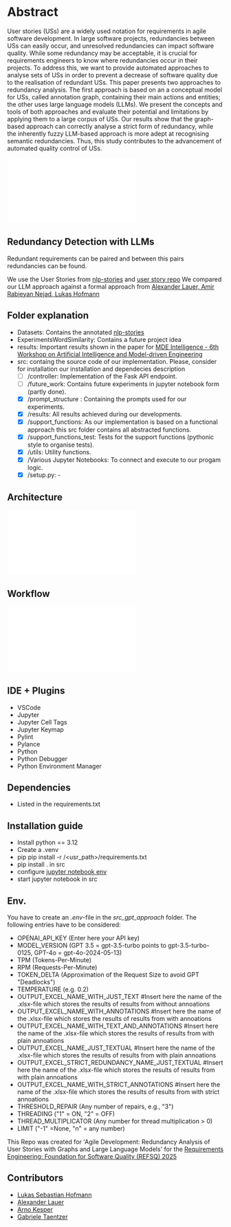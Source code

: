 # Abstract
User stories (USs) are a widely used notation for requirements in agile software development.
In large software projects, redundancies between USs can easily occur, and unresolved redundancies can impact software quality. 
While some redundancy may be acceptable, it is crucial for requirements engineers to know where redundancies occur in their projects. 
To address this, we want to provide automated approaches to analyse sets of USs in order to prevent a decrease of software quality due to the realisation of redundant USs.
This paper presents two approaches to redundancy analysis.
The first approach is based on an a conceptual model for USs, called annotation graph,  containing their main actions and entities; the other uses large language models (LLMs). 
We present the concepts and tools of both approaches and evaluate their potential and limitations by applying them to a large corpus of USs.
Our results show that the graph-based approach can correctly analyse a strict form of redundancy, while the inherently fuzzy LLM-based approach is more adept at recognising semantic redundancies.
Thus, this study contributes to the advancement of automated quality control of USs.

![Example User Story](ExampleSentence.pdf)
  
## Redundancy Detection with LLMs
Redundant requirements can be paired and between this pairs redundancies can be found. 

We use the User Stories from [nlp-stories](https://github.com/ace-design/nlp-stories/tree/main) and [user story repo](https://zenodo.org/records/8136975) 
We compared our LLM approach against a formal approach from [Alexander Lauer, Amir Rabieyan Nejad, Lukas Hofmann](https://github.com/amirrabieyannejad/USs_Annotation.git) 

## Folder explanation
- Datasets: Contains the annotated [nlp-stories](https://github.com/ace-design/nlp-stories/tree/main)
- ExperimentsWordSimilarity: Contains a future project idea
- results: Important results shown in the paper for [MDE Intelligence - 6th Workshop on Artificial Intelligence and Model-driven Engineering](https://mde-intelligence.github.io/)
- src: containg the source code of our implementation. Please, consider for installation our installation and dependecies description
  - [ ] /controller: Implementation of the Fask API endpoint.
  - [ ] /future_work: Contains future experiments in jupyter notebook form (partly done).
  - [X] /prompt_structure : Containing the prompts used for our experiments.  
  - [X] /results: All results achieved during our developments.
  - [X] /support_functions: As our implementation is based on a functional approach this src folder contains all abstracted functions. 
  - [X] /support_functions_test: Tests for the support functions (pythonic style to organise tests).
  - [X] /utils: Utility functions.
  - [X] /Various Jupyter Notebooks: To connect and execute to our progam logic.
  - [X] /setup.py: -
 
## Architecture
![Component Diagram](ComponentDiagramLLM.pdf)

## Workflow
![Workflow for an LLM-based approach to redundancy detection](WorkflowAgent.pdf)

## IDE + Plugins
- VSCode
- Jupyter
- Jupyter Cell Tags
- Jupyter Keymap
- Pylint
- Pylance
- Python
- Python Debugger
- Python Environment Manager

## Dependencies
- Listed in the requirements.txt

## Installation guide
- Install python == 3.12
- Create a .venv
- pip pip install -r /<usr_path>/requirements.txt
- pip install . in src
- configure [jupyter notebook env](https://jupyter-notebook.readthedocs.io/en/5.7.1/public_server.html)
- start jupyter notebook in src

## Env.
You have to create an *.env*-file in the *src_gpt_approach* folder. The following entries have to be considered:
- OPENAI_API_KEY (Enter here your API key)
- MODEL_VERSION (GPT 3.5 = gpt-3.5-turbo points to gpt-3.5-turbo-0125, GPT-4o = gpt-4o-2024-05-13)
- TPM (Tokens-Per-Minute)
- RPM (Requests-Per-Minute)
- TOKEN_DELTA (Approximation of the Request Size to avoid GPT "Deadlocks")
- TEMPERATURE (e.g. 0.2)
- OUTPUT_EXCEL_NAME_WITH_JUST_TEXT #Insert here the name of the .xlsx-file which stores the results of results from without annoations
- OUTPUT_EXCEL_NAME_WITH_ANNOTATIONS #Insert here the name of the .xlsx-file which stores the results of results from with annoations
- OUTPUT_EXCEL_NAME_WITH_TEXT_AND_ANNOTATIONS #Insert here the name of the .xlsx-file which stores the results of results from with plain annoations
- OUTPUT_EXCEL_NAME_JUST_TEXTUAL #Insert here the name of the .xlsx-file which stores the results of results from with plain annoations
- OUTPUT_EXCEL_STRICT_REDUNDANCY_NAME_JUST_TEXTUAL #Insert here the name of the .xlsx-file which stores the results of results from with plain annoations
- OUTPUT_EXCEL_NAME_WITH_STRICT_ANNOTATIONS #Insert here the name of the .xlsx-file which stores the results of results from with strict annoations
- THRESHOLD_REPAIR (Any number of repairs, e.g., "3")
- THREADING ("1" = ON, "2" = OFF)
- THREAD_MULTIPLICATOR (Any number for thread multiplication > 0)
- LIMIT  ("-1" =None, "n" = any number)
  

This Repo was created for 'Agile Development: Redundancy Analysis of User Stories with Graphs and Large Language Models' for the [Requirements Engineering: Foundation for Software Quality (REFSQ) 2025](https://2025.refsq.org/)


## Contributors
- [Lukas Sebastian Hofmann](lukas.hofmann@uni-marburg.de)
- [Alexander Lauer](alexander.lauer@uni-marburg.de)
- [Arno Kesper](arno.kesper@uni-marburg.de)
- [Gabriele Taentzer](taentzer@mathematik.uni-marburg.de)
